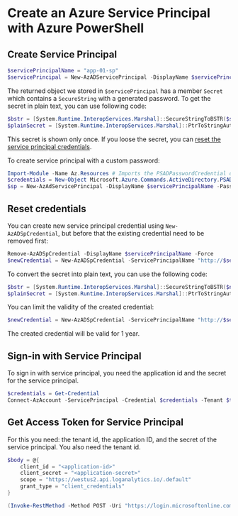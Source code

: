 # Create an Azure Service Principal with Azure PowerShell



## Create Service Principal

```powershell
$servicePrincipalName = "app-01-sp"
$servicePrincipal = New-AzADServicePrincipal -DisplayName $servicePrincipalName
```

The returned object we stored in `$servicePrincipal`  has a member `Secret` which contains a `SecureString` with a generated password. To get the secret in plain text, you can use following code:

```powershell
$bstr = [System.Runtime.InteropServices.Marshal]::SecureStringToBSTR($servicePrincipal.Secret)
$plainSecret = [System.Runtime.InteropServices.Marshal]::PtrToStringAuto($bstr)
```

This secret is shown only once. If you loose the secret, you can [reset the service principal credentials](#reset-credentials).

To create service principal with a custom password:

```powershell
Import-Module -Name Az.Resources # Imports the PSADPasswordCredential object
$credentials = New-Object Microsoft.Azure.Commands.ActiveDirectory.PSADPasswordCredential -Property @{StartDate=Get-Date; EndDate=(Get-Date).AddYears(1); Password="<Choose a strong password>"}
$sp = New-AzAdServicePrincipal -DisplayName $servicePrincipalName -PasswordCredential $credentials
```



## Reset credentials

You can create new service principal credential using `New-AzADSpCredential`, but before that the existing credential need to be removed first:

```powershell
Remove-AzADSpCredential -DisplayName $servicePrincipalName -Force
$newCredential = New-AzADSpCredential -ServicePrincipalName "http://$servicePrincipalName"
```

To convert the secret into plain text, you can use the following code:

```powershell
$bstr = [System.Runtime.InteropServices.Marshal]::SecureStringToBSTR($newCredential.Secret)
$plainSecret = [System.Runtime.InteropServices.Marshal]::PtrToStringAuto($bstr)
```

You can limit the validity of the created credential:

```powershell
$newCredential = New-AzADSpCredential -ServicePrincipalName "http://$servicePrincipalName" -StartDate (Get-Date) -EndDate (Get-Date).AddYears(1)
```

The created credential will be valid for 1 year.



## Sign-in with Service Principal

To sign in with service principal, you need the application id and the secret for the service principal.

```powershell
$credentials = Get-Credential
Connect-AzAccount -ServicePrincipal -Credential $credentials -Tenant $tenantId
```



## Get Access Token for Service Principal

For this you need: the tenant id, the application ID, and the secret of the service principal. You also need the tenant id.

```powershell
$body = @{
    client_id = "<application-id>"
    client_secret = "<application-secret>"
    scope = "https://westus2.api.loganalytics.io/.default"
    grant_type = "client_credentials"
}

(Invoke-RestMethod -Method POST -Uri "https://login.microsoftonline.com/$tenantId/oauth2/v2.0/token" -Body $body).access_token

```



